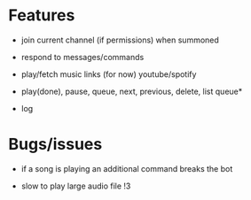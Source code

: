 # Features

- join current channel (if permissions) when summoned

- respond to messages/commands

- play/fetch music links (for now) youtube/spotify

- play(done), pause, queue, next, previous, delete, list queue\*

- log

# Bugs/issues

- if a song is playing an additional command breaks the bot

- slow to play large audio file !3
